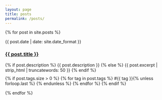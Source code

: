 ```yaml
---
layout: page
title: posts
permalink: /posts/
---
```


<div class="posts">
  {% for post in site.posts %}
    <div class="post py3">
      <p class="post-meta">{{ post.date | date: site.date_format }}</p>
      <a href="{{ post.url | relative_url }}" class="post-link"><h3 class="h2 post-title">{{ post.title }}</h3></a>
      <span class="post-summary">
        {% if post.description %}
          {{ post.description }}
        {% else %}
          {{ post.excerpt | strip_html | truncatewords: 50 }}
        {% endif %}
      </span>
      <p class="post-meta" style="margin-top: 10px;">
        {% if post.tags.size > 0 %}
        <span class="post-tags">
          {% for tag in post.tags %}
            #{{ tag }}{% unless forloop.last %} {% endunless %}
          {% endfor %}
        </span>
        {% endif %}
      </p>
    </div>
  {% endfor %}
</div>
